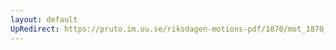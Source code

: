```yaml
---
layout: default
UpRedirect: https://pruto.im.uu.se/riksdagen-motions-pdf/1870/mot_1870__ak__110/mot_1870__ak__110-001.pdf
---
```

